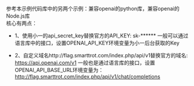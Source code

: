 参考本示例代码库中的另两个示例：兼容openai的python库，兼容openai的Node.js库<br>
核心有两点：
- 1、使用小一的api_secret_key替换官方的API_KEY: sk-****** 
一般可以通过语言库中的接口，设置OPENAI_API_KEY环境变量为小一后台获取的Key

- 2、自定义域名http://flag.smarttrot.com/index.php/api/v1替换官方的域名: https://api.openai.com/v1
一般也是通过语言库的接口，设置OPENAI_API_BASE_URL环境变量为：http://flag.smarttrot.com/index.php/api/v1/chat/completions
